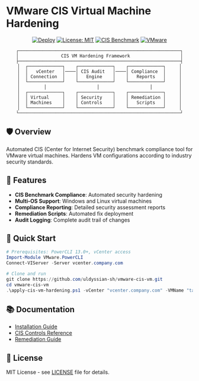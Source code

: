 # VMware CIS Virtual Machine Hardening

<div align="center">

[![Deploy](https://github.com/uldyssian-sh/vmware-cis-vm/actions/workflows/deploy.yml/badge.svg)](https://github.com/uldyssian-sh/vmware-cis-vm/actions/workflows/deploy.yml)
[![License: MIT](https://img.shields.io/badge/License-MIT-yellow.svg)](https://opensource.org/licenses/MIT)
[![CIS Benchmark](https://img.shields.io/badge/CIS-Benchmark-blue.svg)](https://www.cisecurity.org/cis-benchmarks/)
[![VMware](https://img.shields.io/badge/VMware-vSphere-00A1C9.svg)](https://www.vmware.com/products/vsphere.html)

```
┌─────────────────────────────────────────────────────────────┐
│                CIS VM Hardening Framework                   │
├─────────────────────────────────────────────────────────────┤
│  ┌─────────────┐    ┌─────────────┐    ┌─────────────┐     │
│  │   vCenter   │────│ CIS Audit   │────│ Compliance  │     │
│  │ Connection  │    │   Engine    │    │   Reports   │     │
│  └─────────────┘    └─────────────┘    └─────────────┘     │
│         │                   │                   │          │
│  ┌─────────────┐    ┌─────────────┐    ┌─────────────┐     │
│  │ Virtual     │    │ Security    │    │ Remediation │     │
│  │ Machines    │    │ Controls    │    │   Scripts   │     │
│  └─────────────┘    └─────────────┘    └─────────────┘     │
└─────────────────────────────────────────────────────────────┘
```

</div>

## 🛡️ Overview

Automated CIS (Center for Internet Security) benchmark compliance tool for VMware virtual machines. Hardens VM configurations according to industry security standards.

## 🎯 Features

- **CIS Benchmark Compliance**: Automated security hardening
- **Multi-OS Support**: Windows and Linux virtual machines  
- **Compliance Reporting**: Detailed security assessment reports
- **Remediation Scripts**: Automated fix deployment
- **Audit Logging**: Complete audit trail of changes

## 🚀 Quick Start

```powershell
# Prerequisites: PowerCLI 13.0+, vCenter access
Import-Module VMware.PowerCLI
Connect-VIServer -Server vcenter.company.com

# Clone and run
git clone https://github.com/uldyssian-sh/vmware-cis-vm.git
cd vmware-cis-vm
.\apply-cis-vm-hardening.ps1 -vCenter "vcenter.company.com" -VMName "target-vm"
```

## 📚 Documentation

- [Installation Guide](https://github.com/uldyssian-sh/vmware-cis-vm/wiki/Installation)
- [CIS Controls Reference](https://github.com/uldyssian-sh/vmware-cis-vm/wiki/CIS-Controls)
- [Remediation Guide](https://github.com/uldyssian-sh/vmware-cis-vm/wiki/Remediation)

## 📄 License

MIT License - see [LICENSE](LICENSE) file for details.